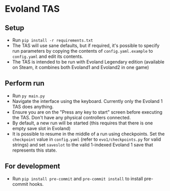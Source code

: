 # Evoland TAS

## Setup

* Run `pip install -r requirements.txt`
* The TAS will use sane defaults, but if required, it's possible to specify run parameters by copying the contents of `config.yaml.example` to `config.yaml` and edit its contents.
* The TAS is intended to be run with Evoland Legendary edition (available on Steam, it combines both Evoland1 and Evoland2 in one game)

## Perform run

* Run `py main.py`
* Navigate the interface using the keyboard. Currently only the Evoland 1 TAS does anything.
* Ensure you are on the "Press any key to start" screen before executing the TAS. Don't have any physical controllers connected.
* By default, a new run will be started (this requires that there is one empty save slot in Evoland)
* It is possible to resume in the middle of a run using checkpoints. Set the `checkpoint` value in `config.yaml` (refer to `evo1/checkpoints.py` for valid strings) and set `saveslot` to the valid 1-indexed Evoland 1 save that represents this state.

## For development

* Run `pip install pre-commit` and `pre-commit install` to install pre-commit hooks.
